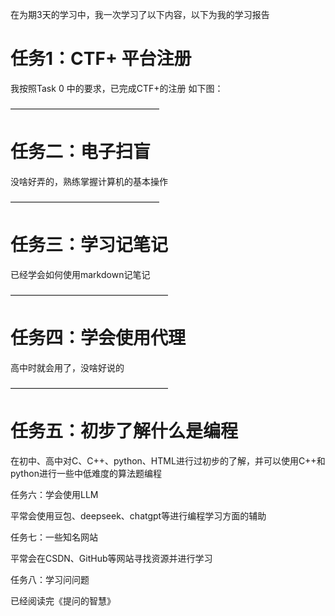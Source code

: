 在为期3天的学习中，我一次学习了以下内容，以下为我的学习报告

# 任务1：CTF+ 平台注册

我按照Task 0 中的要求，已完成CTF+的注册
如下图：






  

—————————————————

# 任务二：电子扫盲

没啥好弄的，熟练掌握计算机的基本操作  

—————————————————

# 任务三：学习记笔记

已经学会如何使用markdown记笔记

——————————————————

# 任务四：学会使用代理

高中时就会用了，没啥好说的  

  



——————————————————

# 任务五：初步了解什么是编程

在初中、高中对C、C++、python、HTML进行过初步的了解，并可以使用C++和python进行一些中低难度的算法题编程 






  

任务六：学会使用LLM

平常会使用豆包、deepseek、chatgpt等进行编程学习方面的辅助 


任务七：一些知名网站

平常会在CSDN、GitHub等网站寻找资源并进行学习

任务八：学习问问题

已经阅读完《提问的智慧》
